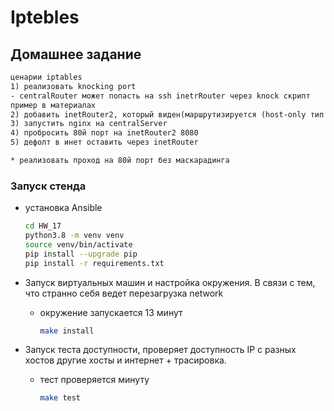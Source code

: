 # Iptebles

## Домашнее задание

```txt
ценарии iptables
1) реализовать knocking port
- centralRouter может попасть на ssh inetrRouter через knock скрипт
пример в материалах
2) добавить inetRouter2, который виден(маршрутизируется (host-only тип сети для виртуалки)) с хоста или форвардится порт через локалхост
3) запустить nginx на centralServer
4) пробросить 80й порт на inetRouter2 8080
5) дефолт в инет оставить через inetRouter

* реализовать проход на 80й порт без маскарадинга 
```

### Запуск стенда

- установка Ansible

    ```bash
    cd HW_17
    python3.8 -m venv venv
    source venv/bin/activate
    pip install --upgrade pip
    pip install -r requirements.txt
    ```

- Запуск виртуальных машин и настройка окружения. В связи с тем, что странно себя ведет перезагрузка network
  - окружение запускается 13 минут

    ```bash
    make install
    ```

- Запуск теста доступности, проверяет доступность IP  с разных хостов другие
 хосты и интернет + трасировка.
  - тест проверяется минуту

    ```bash
    make test
    ```
